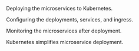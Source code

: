Deploying the microservices to Kubernetes.

Configuring the deployments, services, and ingress.

Monitoring the microservices after deployment.

Kubernetes simplifies microservice deployment.